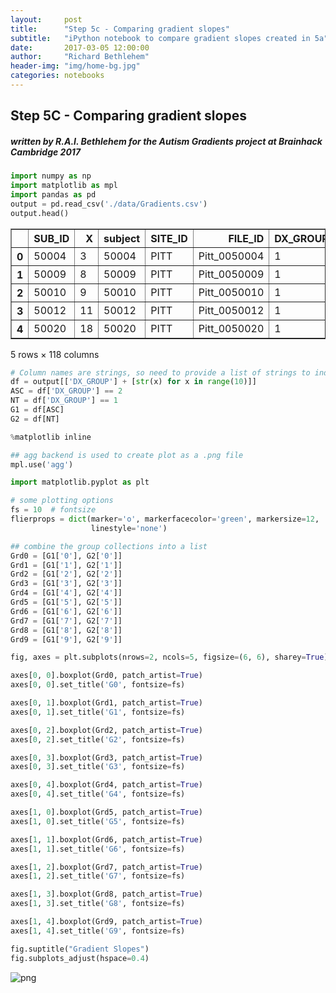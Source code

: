 ```yaml
---
layout:     post
title:      "Step 5c - Comparing gradient slopes"
subtitle:   "iPython notebook to compare gradient slopes created in 5a"
date:       2017-03-05 12:00:00
author:     "Richard Bethlehem"
header-img: "img/home-bg.jpg"
categories: notebooks
---
```


## Step 5C - Comparing gradient slopes

#####  written by R.A.I. Bethlehem for the Autism Gradients project at Brainhack Cambridge 2017


```python
import numpy as np 
import matplotlib as mpl 
import pandas as pd
output = pd.read_csv('./data/Gradients.csv')
output.head()
```




<div>
<table border="1" class="dataframe">
  <thead>
    <tr style="text-align: right;">
      <th></th>
      <th>SUB_ID</th>
      <th>X</th>
      <th>subject</th>
      <th>SITE_ID</th>
      <th>FILE_ID</th>
      <th>DX_GROUP</th>
      <th>DSM_IV_TR</th>
      <th>AGE_AT_SCAN</th>
      <th>SEX</th>
      <th>HANDEDNESS_CATEGORY</th>
      <th>...</th>
      <th>1</th>
      <th>2</th>
      <th>3</th>
      <th>4</th>
      <th>5</th>
      <th>6</th>
      <th>7</th>
      <th>8</th>
      <th>9</th>
      <th>file</th>
    </tr>
  </thead>
  <tbody>
    <tr>
      <th>0</th>
      <td>50004</td>
      <td>3</td>
      <td>50004</td>
      <td>PITT</td>
      <td>Pitt_0050004</td>
      <td>1</td>
      <td>1</td>
      <td>19.09</td>
      <td>1</td>
      <td>R</td>
      <td>...</td>
      <td>0.008470</td>
      <td>0.007940</td>
      <td>0.007781</td>
      <td>0.008144</td>
      <td>0.009179</td>
      <td>0.008527</td>
      <td>0.008443</td>
      <td>0.007053</td>
      <td>0.007298</td>
      <td>Pitt_0050004_rois_cc400.1D.npy</td>
    </tr>
    <tr>
      <th>1</th>
      <td>50009</td>
      <td>8</td>
      <td>50009</td>
      <td>PITT</td>
      <td>Pitt_0050009</td>
      <td>1</td>
      <td>1</td>
      <td>33.86</td>
      <td>1</td>
      <td>R</td>
      <td>...</td>
      <td>0.008657</td>
      <td>0.008265</td>
      <td>0.008871</td>
      <td>0.008278</td>
      <td>0.008208</td>
      <td>0.007907</td>
      <td>0.007276</td>
      <td>0.008844</td>
      <td>0.008266</td>
      <td>Pitt_0050009_rois_cc400.1D.npy</td>
    </tr>
    <tr>
      <th>2</th>
      <td>50010</td>
      <td>9</td>
      <td>50010</td>
      <td>PITT</td>
      <td>Pitt_0050010</td>
      <td>1</td>
      <td>1</td>
      <td>35.20</td>
      <td>1</td>
      <td>L</td>
      <td>...</td>
      <td>0.008397</td>
      <td>0.007800</td>
      <td>0.007688</td>
      <td>0.006135</td>
      <td>0.007923</td>
      <td>0.007170</td>
      <td>0.007871</td>
      <td>0.006554</td>
      <td>0.005794</td>
      <td>Pitt_0050010_rois_cc400.1D.npy</td>
    </tr>
    <tr>
      <th>3</th>
      <td>50012</td>
      <td>11</td>
      <td>50012</td>
      <td>PITT</td>
      <td>Pitt_0050012</td>
      <td>1</td>
      <td>1</td>
      <td>21.48</td>
      <td>1</td>
      <td>R</td>
      <td>...</td>
      <td>0.008173</td>
      <td>0.008331</td>
      <td>0.008421</td>
      <td>0.008395</td>
      <td>0.007317</td>
      <td>0.008295</td>
      <td>0.007617</td>
      <td>0.007579</td>
      <td>0.008206</td>
      <td>Pitt_0050012_rois_cc400.1D.npy</td>
    </tr>
    <tr>
      <th>4</th>
      <td>50020</td>
      <td>18</td>
      <td>50020</td>
      <td>PITT</td>
      <td>Pitt_0050020</td>
      <td>1</td>
      <td>1</td>
      <td>20.83</td>
      <td>1</td>
      <td>R</td>
      <td>...</td>
      <td>0.008207</td>
      <td>0.008663</td>
      <td>0.007796</td>
      <td>0.008236</td>
      <td>0.007974</td>
      <td>0.008120</td>
      <td>0.008483</td>
      <td>0.010089</td>
      <td>0.007470</td>
      <td>Pitt_0050020_rois_cc400.1D.npy</td>
    </tr>
  </tbody>
</table>
<p>5 rows × 118 columns</p>
</div>




```python
# Column names are strings, so need to provide a list of strings to index:
df = output[['DX_GROUP'] + [str(x) for x in range(10)]]
ASC = df['DX_GROUP'] == 2
NT = df['DX_GROUP'] == 1
G1 = df[ASC]
G2 = df[NT]
```


```python
%matplotlib inline

## agg backend is used to create plot as a .png file
mpl.use('agg')

import matplotlib.pyplot as plt 

# some plotting options
fs = 10  # fontsize
flierprops = dict(marker='o', markerfacecolor='green', markersize=12,
                  linestyle='none')

## combine the group collections into a list    
Grd0 = [G1['0'], G2['0']]
Grd1 = [G1['1'], G2['1']]
Grd2 = [G1['2'], G2['2']]
Grd3 = [G1['3'], G2['3']]
Grd4 = [G1['4'], G2['4']]
Grd5 = [G1['5'], G2['5']]
Grd6 = [G1['6'], G2['6']]
Grd7 = [G1['7'], G2['7']]
Grd8 = [G1['8'], G2['8']]
Grd9 = [G1['9'], G2['9']]

fig, axes = plt.subplots(nrows=2, ncols=5, figsize=(6, 6), sharey=True)

axes[0, 0].boxplot(Grd0, patch_artist=True)
axes[0, 0].set_title('G0', fontsize=fs)

axes[0, 1].boxplot(Grd1, patch_artist=True)
axes[0, 1].set_title('G1', fontsize=fs)

axes[0, 2].boxplot(Grd2, patch_artist=True)
axes[0, 2].set_title('G2', fontsize=fs)

axes[0, 3].boxplot(Grd3, patch_artist=True)
axes[0, 3].set_title('G3', fontsize=fs)

axes[0, 4].boxplot(Grd4, patch_artist=True)
axes[0, 4].set_title('G4', fontsize=fs)

axes[1, 0].boxplot(Grd5, patch_artist=True)
axes[1, 0].set_title('G5', fontsize=fs)

axes[1, 1].boxplot(Grd6, patch_artist=True)
axes[1, 1].set_title('G6', fontsize=fs)

axes[1, 2].boxplot(Grd7, patch_artist=True)
axes[1, 2].set_title('G7', fontsize=fs)

axes[1, 3].boxplot(Grd8, patch_artist=True)
axes[1, 3].set_title('G8', fontsize=fs)

axes[1, 4].boxplot(Grd9, patch_artist=True)
axes[1, 4].set_title('G9', fontsize=fs)

fig.suptitle("Gradient Slopes")
fig.subplots_adjust(hspace=0.4)
```


![png](Autism-Gradients/img/post_imgs/output_3_0.png)

